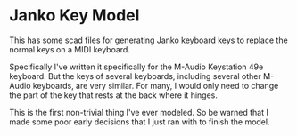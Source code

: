 Janko Key Model
===============

This has some scad files for generating Janko keyboard keys to replace the normal keys on a MIDI keyboard.

Specifically I've written it specifically for the M-Audio Keystation 49e keyboard.
But the keys of several keyboards, including several other M-Audio keyboards, are very similar.  For many, I would only need to change the part of the key that rests at the back where it hinges.

This is the first non-trivial thing I've ever modeled.  So be warned that I made some poor early decisions that I just ran with to finish the model.
